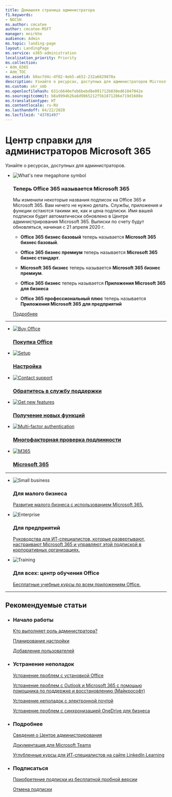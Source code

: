 ```yaml
---
title: Домашняя страница администратора
f1.keywords:
- NOCSH
ms.author: cmcatee
author: cmcatee-MSFT
manager: mnirkhe
audience: Admin
ms.topic: landing-page
layout: LandingPage
ms.service: o365-administration
localization_priority: Priority
ms.collection:
- Adm_O365
- Adm_TOC
ms.assetid: b9acfd4c-df82-4eb5-a652-232a6829870a
description: Узнайте о ресурсах, доступных для администраторов Microsoft 365.
ms.custom: okr_smb
ms.openlocfilehash: 631c6640efeb6bebd8e091712b030ed61047042e
ms.sourcegitcommit: b8a9994b26a6d9865212f5b1871286e719d1608e
ms.translationtype: HT
ms.contentlocale: ru-RU
ms.lasthandoff: 04/22/2020
ms.locfileid: "43781497"
---
```

# <a name="microsoft-365-admin-help-center"></a>Центр справки для администраторов Microsoft 365

Узнайте о ресурсах, доступных для администраторов.

<ul class="panelContent cardsJ">
    <li>
        <div class="cardSize">
            <div class="cardPadding">
                <div class="card">
                    <div class="cardImageOuter">
                        <div class="cardImage">
                            <img src="https://docs.microsoft.com/office/media/icons/whats-new-megaphone-blue.svg" alt="What's new megaphone symbol" />
                        </div>
                    </div>
                    <div class="cardText">
                        <h3>Теперь Office 365 называется Microsoft 365</h3>
                        <p>Мы изменили некоторые названия подписок на Office 365 и Microsoft 365. Вам ничего не нужно делать. Службы, приложения и функции остаются такими же, как и цена подписки. Имя вашей подписки будет автоматически обновлено в Центре администрирования Microsoft 365. Выписки по счету будут обновляться, начиная с 21 апреля 2020 г.</p>
                        <ul>
                            <li><p><b>Office 365 бизнес базовый</b> теперь называется <b>Microsoft 365 бизнес базовый</b>.</p></li>
                            <li><p><b>Office 365 бизнес премиум</b> теперь называется <b>Microsoft 365 бизнес стандарт</b>.</p></li>
                            <li><p><b>Microsoft 365 бизнес</b> теперь называется <b>Microsoft 365 бизнес премиум</b>.</p></li>
                            <li><p><b>Office 365 бизнес</b> теперь называется <b>Приложения Microsoft 365 для бизнеса</b></p></li>
                            <li><p><b>Office 365 профессиональный плюс</b> теперь называется <b>Приложения Microsoft 365 для предприятий</b></p></li>
                        </ul>
                        <p><a href="https://go.microsoft.com/fwlink/?linkid=2120533">Подробнее</a></p>
                    </div>
                </div>
            </div>
        </div>
    </li>
</ul>

---

<ul class="panelContent cardsFTitle">
    <li>
        <a href="https://products.office.com/compare-all-microsoft-office-products?tab=2">
        <div class="cardSize">
            <div class="cardPadding">
                <div class="card">
                    <div class="cardImageOuter">
                        <div class="cardImage">
                            <img src="https://docs.microsoft.com/office/media/icons/sign-up-blue.svg" alt="Buy Office" />
                        </div>
                    </div>
                    <div class="cardText">
                        <h3>Покупка Office</h3>
                    </div>
                </div>
            </div>
        </div>
        </a>
    </li>
    <li>
        <a href="setup/setup.md">
        <div class="cardSize">
            <div class="cardPadding">
                <div class="card">
                    <div class="cardImageOuter">
                        <div class="cardImage">
                            <img src="https://docs.microsoft.com/office/media/icons/get-started-blue.svg" alt="Setup" />
                        </div>
                    </div>
                    <div class="cardText">
                        <h3>Настройка</h3>
                    </div>
                </div>
            </div>
        </div>
        </a>
    </li>
    <li>
        <a href="contact-support-for-business-products.md">
        <div class="cardSize">
            <div class="cardPadding">
                <div class="card">
                    <div class="cardImageOuter">
                        <div class="cardImage">
                            <img src="https://docs.microsoft.com/office/media/icons/headset-blue.svg" alt="Contact support" />
                        </div>
                    </div>
                    <div class="cardText">
                        <h3>Обратитесь в службу поддержки</h3>
                    </div>
                </div>
            </div>
        </div>
        </a>
    </li>
    <li>
        <a href="/office365/admin/manage/stay-on-top-of-updates/">
        <div class="cardSize">
            <div class="cardPadding">
                <div class="card">
                    <div class="cardImageOuter">
                        <div class="cardImage">
                            <img src="https://docs.microsoft.com/office/media/icons/radar-blue.svg" alt="Get new features" />
                        </div>
                    </div>
                    <div class="cardText">
                        <h3>Получение новых функций</h3>
                    </div>
                </div>
            </div>
        </div>
        </a>
    </li>
    <li>
        <a href="security-and-compliance/set-up-multi-factor-authentication.md">
        <div class="cardSize">
            <div class="cardPadding">
                <div class="card">
                    <div class="cardImageOuter">
                        <div class="cardImage">
                            <img src="https://docs.microsoft.com/office/media/icons/authentication.svg" alt="Multi-factor authentication" />
                        </div>
                    </div>
                    <div class="cardText">
                        <h3>Многофакторная проверка подлинности</h3>
                    </div>
                </div>
            </div>
        </div>
        </a>
    </li>
    <li>
        <a href="https://docs.microsoft.com/microsoft-365">
        <div class="cardSize">
            <div class="cardPadding">
                <div class="card">
                    <div class="cardImageOuter">
                        <div class="cardImage">
                            <img src="https://docs.microsoft.com/office/media/icons/caret-right-blue.svg" alt="M365" />
                        </div>
                    </div>
                    <div class="cardText">
                        <h3>Microsoft 365</h3>
                    </div>
                </div>
            </div>
        </div>
        </a>
    </li>
</ul>

---

<ul class="panelContent cardsF">
    <li>
        <div class="cardSize">
            <div class="cardPadding">
                <div class="card">
                    <div class="cardImageOuter">
                        <div class="cardImage">
                            <img src="https://docs.microsoft.com/office/media/icons/small-business-blue.svg" alt="Small business" />
                        </div>
                    </div>
                    <div class="cardText">
                        <h3>Для малого бизнеса</h3>
                        <p><a href="/office365/smallbusiness/build-your-small-business/build-your-small-business" target="_blank">Развитие малого бизнеса с использованием Microsoft 365.</a></p>
                    </div>
                </div>
            </div>
        </div>
    </li>
    <li>
        <div class="cardSize">
            <div class="cardPadding">
                <div class="card">
                    <div class="cardImageOuter">
                        <div class="cardImage">
                            <img src="https://docs.microsoft.com/office/media/icons/on-premises-blue.svg" alt="Enterprise" />
                        </div>
                    </div>
                    <div class="cardText">
                        <h3>Для предприятий</h3>
                        <p><a href="https://docs.microsoft.com/Office365/Enterprise/">Руководства для ИТ-специалистов, которые развертывают, настраивают Microsoft 365 и управляют этой подпиской в корпоративных организациях.</a></p>
                    </div>
                </div>
            </div>
        </div>
    </li>
    <li>
        <div class="cardSize">
            <div class="cardPadding">
                <div class="card">
                    <div class="cardImageOuter">
                        <div class="cardImage">
                            <img src="https://docs.microsoft.com/office/media/icons/education-tutorial-blue.svg" alt="Training" />
                        </div>
                    </div>
                    <div class="cardText">
                        <h3>Для всех: центр обучения Office</h3>
                        <p><a href="https://go.microsoft.com/fwlink/?linkid=124250">Бесплатные учебные курсы по всем приложениям Office.</a></p>
                    </div>
                </div>
            </div>
        </div>
    </li>
</ul>

---

<h2>Рекомендуемые статьи</h2>
<ul class="panelContent cardsW">
    <li>
        <div class="cardSize">
            <div class="cardPadding">
                <div class="card">
                    <div class="cardText">
                        <h3>Начало работы</h3>
                        <p><a href="admin-overview/admin-overview.md">Кто выполняет роль администратора?</a></p>
                        <p><a href="setup/plan-your-setup.md">Планирование настройки</a></p>
                        <p><a href="add-users/add-users.md">Добавление пользователей</a></p>
                    </div>
                </div>
            </div>
        </div>
    </li>
    <li>
        <div class="cardSize">
            <div class="cardPadding">
                <div class="card">
                    <div class="cardText">
                        <h3>Устранение неполадок</h3>
                        <p><a href="https://go.microsoft.com/fwlink/?linkid=522692">Устранение проблем с установкой Office</a></p>
                        <p><a href="https://diagnostics.outlook.com/">Устранение проблем с Outlook и Microsoft 365 с помощью помощника по поддержке и восстановлению (Майкрософт)</a></p>
                        <p><a href="https://docs.microsoft.com/office365/troubleshoot/troubleshooting/troubleshoot-email-issues">Устранение неполадок с электронной почтой</a></p>
                        <p><a href="https://go.microsoft.com/fwlink/?linkid=866431">Устранение проблем с синхронизацией OneDrive для бизнеса</a></p>
                    </div>
                </div>
            </div>
        </div>
    </li>
    <li>
        <div class="cardSize">
            <div class="cardPadding">
                <div class="card">
                    <div class="cardText">
                        <h3>Подробнее</h3>
                        <p><a href="admin-overview/about-the-admin-center.md">Сведения о Центре администрирования</a></p>
                        <p><a href="https://docs.microsoft.com/MicrosoftTeams/Microsoft-Teams">Документация для Microsoft Teams</a></p>
                        <p><a href="https://go.microsoft.com/fwlink/?linkid=853063">Углубленные курсы для ИТ-специалистов на сайте LinkedIn Learning</a></p>
                    </div>
                </div>
            </div>
        </div>
    </li>
    <li>
        <div class="cardSize">
            <div class="cardPadding">
                <div class="card">
                    <div class="cardText">
                        <h3>Подписаться</h3>
                        <p><a href="../commerce/buy-a-subscription-from-your-free-trial.md">Приобретение подписки из бесплатной пробной версии</a></p>
                        <p><a href="../commerce/subscriptions/cancel-your-subscription.md">Отмена подписки</a></p>
                    </div>
                </div>
            </div>
        </div>
    </li>
</ul>